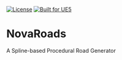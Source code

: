 [![License](https://img.shields.io/badge/license-Beta%20Non--Commercial-yellow)](https://github.com/EpicChallengerKP/NovaRoads?tab=License-1-ov-file) 
[![Built for UE5](https://img.shields.io/badge/built%20for-UE5-5e5eff)](https://www.unrealengine.com/) <br>
# NovaRoads
A Spline-based Procedural Road Generator
